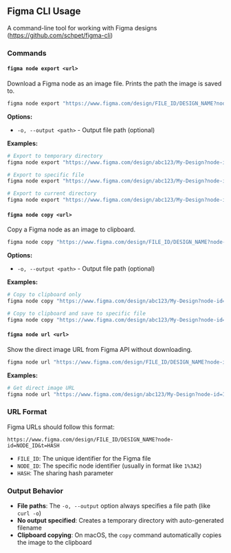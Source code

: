 ## Figma CLI Usage

A command-line tool for working with Figma designs
(https://github.com/schpet/figma-cli)

### Commands

#### `figma node export <url>`

Download a Figma node as an image file. Prints the path the image is saved to.

```bash
figma node export "https://www.figma.com/design/FILE_ID/DESIGN_NAME?node-id=NODE_ID&t=HASH"
```

**Options:**

- `-o, --output <path>` - Output file path (optional)

**Examples:**

```bash
# Export to temporary directory
figma node export "https://www.figma.com/design/abc123/My-Design?node-id=1%3A2&t=xyz"

# Export to specific file
figma node export "https://www.figma.com/design/abc123/My-Design?node-id=1%3A2&t=xyz" -o ./exports/design.png

# Export to current directory
figma node export "https://www.figma.com/design/abc123/My-Design?node-id=1%3A2&t=xyz" -o design.png
```

#### `figma node copy <url>`

Copy a Figma node as an image to clipboard.

```bash
figma node copy "https://www.figma.com/design/FILE_ID/DESIGN_NAME?node-id=NODE_ID&t=HASH"
```

**Options:**

- `-o, --output <path>` - Output file path (optional)

**Examples:**

```bash
# Copy to clipboard only
figma node copy "https://www.figma.com/design/abc123/My-Design?node-id=1%3A2&t=xyz"

# Copy to clipboard and save to specific file
figma node copy "https://www.figma.com/design/abc123/My-Design?node-id=1%3A2&t=xyz" -o ./my-image.png
```

#### `figma node url <url>`

Show the direct image URL from Figma API without downloading.

```bash
figma node url "https://www.figma.com/design/FILE_ID/DESIGN_NAME?node-id=NODE_ID&t=HASH"
```

**Examples:**

```bash
# Get direct image URL
figma node url "https://www.figma.com/design/abc123/My-Design?node-id=1%3A2&t=xyz"
```

### URL Format

Figma URLs should follow this format:

```
https://www.figma.com/design/FILE_ID/DESIGN_NAME?node-id=NODE_ID&t=HASH
```

- `FILE_ID`: The unique identifier for the Figma file
- `NODE_ID`: The specific node identifier (usually in format like `1%3A2`)
- `HASH`: The sharing hash parameter

### Output Behavior

- **File paths**: The `-o, --output` option always specifies a file path (like
  `curl -o`)
- **No output specified**: Creates a temporary directory with auto-generated
  filename
- **Clipboard copying**: On macOS, the `copy` command automatically copies the
  image to the clipboard
